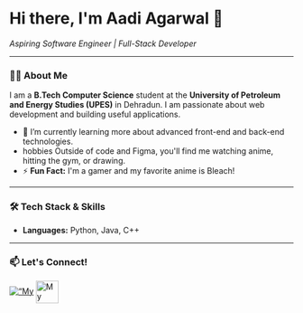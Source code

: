 # Hi there, I'm Aadi Agarwal 👋

*Aspiring Software Engineer | Full-Stack Developer*

---

### 👨‍💻 About Me
I am a **B.Tech Computer Science** student at the **University of Petroleum and Energy Studies (UPES)** in Dehradun. I am passionate about web development and building useful applications.

- 🌱 I’m currently learning more about advanced front-end and back-end technologies.
-  hobbies Outside of code and Figma, you'll find me watching anime, hitting the gym, or drawing.
- ⚡ **Fun Fact:** I'm a gamer and my favorite anime is Bleach!

---

### 🛠️ Tech Stack & Skills
- **Languages:** Python, Java, C++

---

### 📫 Let's Connect!
<p align="left">
<a href=“https://www.instagram.com/aadi_agwl/“ target=“blank”><img align=“center” src=“https://skillicons.dev/icons?i=instagram” alt=“My Instagram” height=“40” width=“40” /></a>
<a href="mailto:aadiagarwal65@gmail.com" target="blank"><img align="center" src="https://skillicons.dev/icons?i=gmail" alt="My Email" height="40" width="40" /></a>
</p>
